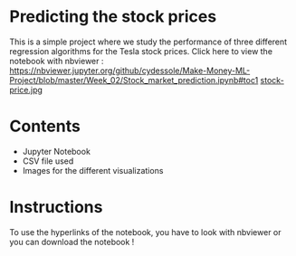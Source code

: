# Predicting the stock prices
This is a simple project where we study the performance of three different regression algorithms for the Tesla stock prices.
Click here to view the notebook with nbviewer : https://nbviewer.jupyter.org/github/cydessole/Make-Money-ML-Project/blob/master/Week_02/Stock_market_prediction.ipynb#toc1
[stock-price.jpg](#stock_price)
# Contents
- Jupyter Notebook
- CSV file used
- Images for the different visualizations

# Instructions
To use the hyperlinks of the notebook, you have to look with nbviewer or you can download the notebook !
